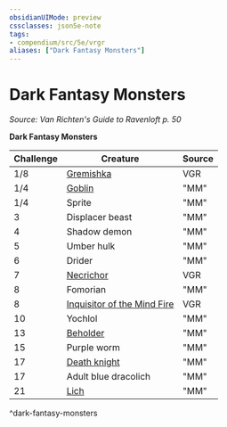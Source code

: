 ```yaml
---
obsidianUIMode: preview
cssclasses: json5e-note
tags:
- compendium/src/5e/vrgr
aliases: ["Dark Fantasy Monsters"]
---
```

# Dark Fantasy Monsters
*Source: Van Richten's Guide to Ravenloft p. 50* 

**Dark Fantasy Monsters**

| Challenge | Creature | Source |
|-----------|----------|--------|
| 1/8 | [Gremishka](compendium/bestiary/monstrosity/gremishka-vrgr.md) | VGR |
| 1/4 | [Goblin](compendium/bestiary/humanoid/goblin.md) | "MM" |
| 1/4 | Sprite | "MM" |
| 3 | Displacer beast | "MM" |
| 4 | Shadow demon | "MM" |
| 5 | Umber hulk | "MM" |
| 6 | Drider | "MM" |
| 7 | [Necrichor](compendium/bestiary/undead/necrichor-vrgr.md) | VGR |
| 8 | Fomorian | "MM" |
| 8 | [Inquisitor of the Mind Fire](compendium/bestiary/humanoid/inquisitor-of-the-mind-fire-vrgr.md) | VGR |
| 10 | Yochlol | "MM" |
| 13 | [Beholder](compendium/bestiary/aberration/beholder.md) | "MM" |
| 15 | Purple worm | "MM" |
| 17 | [Death knight](compendium/bestiary/undead/death-knight.md) | "MM" |
| 17 | Adult blue dracolich | "MM" |
| 21 | [Lich](compendium/bestiary/undead/lich.md) | "MM" |
^dark-fantasy-monsters